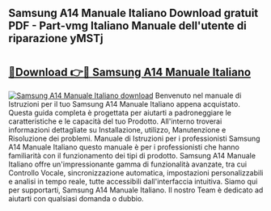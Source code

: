 ## Samsung A14 Manuale Italiano Download gratuit PDF - Part-vmg Italiano Manuale dell'utente di riparazione yMSTj

# <h2><a href="http://dfblt3.blite.top/?on=Samsung+A14+Manuale+Italiano">🔗Download 👉🔴 Samsung A14 Manuale Italiano</a></h2>

[![Samsung A14 Manuale Italiano download](https://i.imgur.com/lujVjoI.png)](http://dfblt3.blite.top/?on=Samsung+A14+Manuale+Italiano)
Benvenuto nel manuale di Istruzioni per il tuo Samsung A14 Manuale Italiano appena acquistato. Questa guida completa è progettata per aiutarti a padroneggiare le caratteristiche e le capacità del tuo Prodotto. All'interno troverai informazioni dettagliate su Installazione, utilizzo, Manutenzione e Risoluzione dei problemi. Manuale di Istruzioni per i professionisti Samsung A14 Manuale Italiano questo manuale è per i professionisti che hanno familiarità con il funzionamento dei tipi di prodotto. Samsung A14 Manuale Italiano offre un'impressionante gamma di funzionalità avanzate, tra cui Controllo Vocale, sincronizzazione automatica, impostazioni personalizzabili e analisi in tempo reale, tutte accessibili dall'interfaccia intuitiva. Siamo qui per supportarti, Samsung A14 Manuale Italiano. Il nostro Team è dedicato ad aiutarti con qualsiasi domanda o dubbio.
